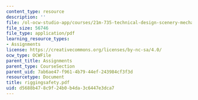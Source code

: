 ```yaml
---
content_type: resource
description: ''
file: /ol-ocw-studio-app/courses/21m-735-technical-design-scenery-mechanisms-and-special-effects-spring-2004/d5688b478c9f24b0b4da3c6447e3dca7_riggingsafety.pdf
file_size: 56746
file_type: application/pdf
learning_resource_types:
- Assignments
license: https://creativecommons.org/licenses/by-nc-sa/4.0/
ocw_type: OCWFile
parent_title: Assignments
parent_type: CourseSection
parent_uid: 7ab6ae47-f961-4b79-44ef-243984cf3f3d
resourcetype: Document
title: riggingsafety.pdf
uid: d5688b47-8c9f-24b0-b4da-3c6447e3dca7
---
```

